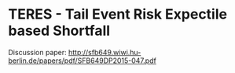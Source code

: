 # TERES - Tail Event Risk Expectile based Shortfall


Discussion paper: http://sfb649.wiwi.hu-berlin.de/papers/pdf/SFB649DP2015-047.pdf

